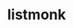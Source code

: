 ---
git: https://github.com/knadh/listmonk
logohandle: listmonkapp
sort: listmonk
title: listmonk
website: https://listmonk.app/
---